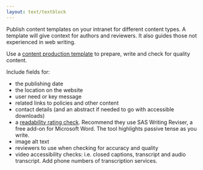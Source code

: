 ```yaml
---
layout: text/textblock
---
```


Publish content templates on your intranet for different content types. A template will give context for authors and reviewers. It also guides those not experienced in web writing.

Use a [content production template](/content-strategy/manage-content-requests/create-content/content-production-template/) to prepare, write and check for quality content.

Include fields for:
- the publishing date
- the location on the website
- user need or key message
- related links to policies and other content
- contact details (and an abstract if needed to go with accessible downloads)
- a [readability rating check](https://guides.service.gov.au/content-guide/writing-style/#readability). Recommend they use SAS Writing Reviser, a free add-on for Microsoft Word. The tool highlights passive tense as you write.
- image alt text
- reviewers to use when checking for accuracy and quality
- video accessibility checks: i.e. closed captions, transcript and audio transcript. Add phone numbers of transcription services.

